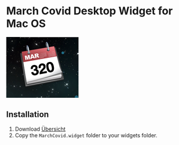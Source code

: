 # March Covid Desktop Widget for Mac OS
![march-covid](screenshot.png)
## Installation
1. Download [Übersicht](http://tracesof.net/uebersicht/)
2. Copy the `MarchCovid.widget` folder to your widgets folder.

